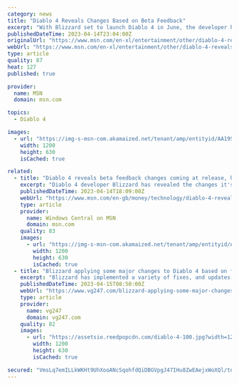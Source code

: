 ```yaml
---
category: news
title: "Diablo 4 Reveals Changes Based on Beta Feedback"
excerpt: "With Blizzard set to launch Diablo 4 in June, the developer has held multiple test phases for the action RPG and has now revealed some changes that have been made based on fan feedback from the beta."
publishedDateTime: 2023-04-14T23:04:00Z
originalUrl: "https://www.msn.com/en-xl/entertainment/other/diablo-4-reveals-changes-based-on-beta-feedback/ar-AA19SlR2"
webUrl: "https://www.msn.com/en-xl/entertainment/other/diablo-4-reveals-changes-based-on-beta-feedback/ar-AA19SlR2"
type: article
quality: 87
heat: 127
published: true

provider:
  name: MSN
  domain: msn.com

topics:
  - Diablo 4

images:
  - url: "https://img-s-msn-com.akamaized.net/tenant/amp/entityid/AA19S4Kv.img?h=630&w=1200&m=6&q=60&o=t&l=f&f=jpg&x=615&y=120"
    width: 1200
    height: 630
    isCached: true

related:
  - title: "Diablo 4 reveals beta feedback changes coming at release, here's the full list"
    excerpt: "Diablo 4 developer Blizzard has revealed the changes it's making to the game now that the betas have concluded and fans have given their feedback. These tweaks will be live when Diablo 4 launches on ..."
    publishedDateTime: 2023-04-14T18:09:00Z
    webUrl: "https://www.msn.com/en-gb/money/technology/diablo-4-reveals-beta-feedback-changes-coming-at-release-heres-the-full-list/ar-AA19SO3w"
    type: article
    provider:
      name: Windows Central on MSN
      domain: msn.com
    quality: 83
    images:
      - url: "https://img-s-msn-com.akamaized.net/tenant/amp/entityid/AA19SEF2.img?h=630&w=1200&m=6&q=60&o=t&l=f&f=jpg"
        width: 1200
        height: 630
        isCached: true
  - title: "Blizzard applying some major changes to Diablo 4 based on feedback from the betas"
    excerpt: "Blizzard has implemented a variety of fixes, and updates, to Diablo 4 since the beta weekends were held. The studio said the changes were made due to reviewing player feedback and gameplay data. The ..."
    publishedDateTime: 2023-04-15T08:50:00Z
    webUrl: "https://www.vg247.com/blizzard-applying-some-major-changes-to-diablo-4-based-on-feedback-from-the-betas"
    type: article
    provider:
      name: vg247
      domain: vg247.com
    quality: 82
    images:
      - url: "https://assetsio.reedpopcdn.com/diablo-4-100.jpg?width=1200&height=630&fit=crop&enable=upscale&auto=webp"
        width: 1200
        height: 630
        isCached: true

secured: "VmsLq7emILLkWKHt9UhXooANcSqohfdQiDBGVpgJ47IHu8ZwEAejxWoXQl/tnTfQQcqA6bD2dYHhjsMWHnYE6pEJ6yzGucHFSdZlNIxasUcY/0l6dMWLMo/fsegHJycKPd9utf3RaX6WaHIbehpfes9yr7adj+IK8H6EZEd1fyf/bjR5telDMWgneTVEwaCoVNTgTF3FhiEput8zEHzPXHDhaRzU1+ZdrMqUjwO4F+8x9CsxMS6IwwtbPDd5RUlGWXpiwzbIXN7+j3ugrGntCyCtnOg4/do+cm1NDDpAHC+LgO0/JAP6BDQooaLDaTye20DvkTTfWyPezo0V9IQxcZUyBzy2X8s0X6tzqJ1P6HY=;zmtXu19pfMOr01NaELcJZQ=="
---
```


